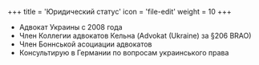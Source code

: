 +++
title = 'Юридический статус'
icon = 'file-edit'
weight = 10
+++
 - Адвокат Украины с 2008 года
 - Член Коллегии адвокатов Кельна (Advokat (Ukraine) за §206 BRAO)
 - Член Боннськой асоциации адвокатов
 - Консультирую в Германии по вопросам украинського права